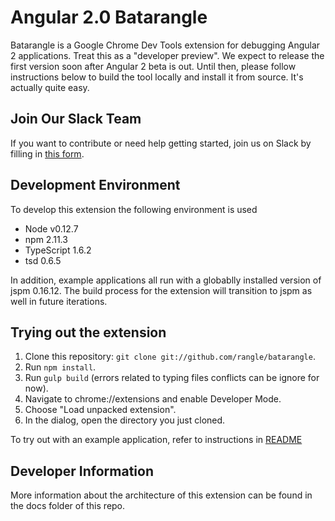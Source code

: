# Angular 2.0 Batarangle

Batarangle is a Google Chrome Dev Tools extension for debugging Angular 2 applications. Treat this as a "developer preview". We expect to release the first version soon after Angular 2 beta is out. Until then, please follow instructions below to build the tool locally and install it from source. It's actually quite easy.

## Join Our Slack Team

If you want to contribute or need help getting started, join us on Slack by filling in [this form](https://rangle.typeform.com/to/SQsWag).

## Development Environment

To develop this extension the following environment is used

* Node v0.12.7
* npm 2.11.3
* TypeScript 1.6.2
* tsd 0.6.5

In addition, example applications all run with a globablly installed version of jspm 0.16.12.
The build process for the extension will transition to jspm as well in future iterations.

## Trying out the extension

1. Clone this repository: `git clone git://github.com/rangle/batarangle`.
2. Run `npm install`.
3. Run `gulp build` (errors related to typing files conflicts can be ignore for now).
4. Navigate to chrome://extensions and enable Developer Mode.
5. Choose "Load unpacked extension".
6. In the dialog, open the directory you just cloned.

To try out with an example application, refer to instructions in [README](./example-apps/todo-mvc-example/README.md)

## Developer Information

More information about the architecture of this extension can be found in the docs folder of this repo.
